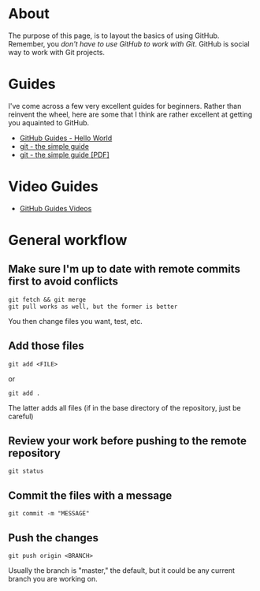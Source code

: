 # About
The purpose of this page, is to layout the basics of using GitHub. Remember,  you _don't have to use GitHub to work with Git_. GitHub is social way to work with Git projects.

# Guides
I've come across a few very excellent guides for beginners. Rather than reinvent the wheel, here are some that I think are rather excellent at getting you aquainted to GitHub.

* [GitHub Guides - Hello World](https://guides.github.com/activities/hello-world/)
* [git - the simple guide](http://rogerdudler.github.io/git-guide/)
* [git - the simple guide [PDF]](http://rogerdudler.github.io/git-guide/files/git_cheat_sheet.pdf)

# Video Guides

* [GitHub Guides Videos](https://www.youtube.com/user/GitHubGuides)

# General workflow

## Make sure I'm up to date with remote commits first to avoid conflicts
```
git fetch && git merge 
git pull works as well, but the former is better
```
You then change files you want, test, etc.

## Add those files
```
git add <FILE>
```
or 
```
git add .
```
The latter adds all files (if in the base directory of the repository, just be careful)
 
## Review your work before pushing to the remote repository
```
git status
```
## Commit the files with a message
```
git commit -m "MESSAGE"
```
## Push the changes
```
git push origin <BRANCH>
```
Usually the branch is "master," the default, but it could be any current branch you are working on. 
